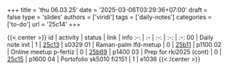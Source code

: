 +++
title = 'thu 06.03.25'
date = '2025-03-06T03:29:36+07:00'
draft = false
type = 'slides'
authors = ['viridi']
tags = ['daily-notes']
categories = ['to-do']
url = '25c14'
+++

{{< center >}}
id | activity | status | link | info
:-: | :- | :-: | :-: | :-:
00 | Daily note init          | 1 | [25c13](/notes/25c13) | s0329
01 | Raman-palm lfd-metup     | 0 | [25b11](/notes/25b11) | p1100
02 | Online meetup p-fertiz   | 0 | [25b69](/notes/25b69) | p1400
03 | Prep for rki2025 (cont)  | 0 | [25c15](/notes/25c15) | p1600
04 | Portofolio sk5010 fi2151 | 1 | e1036
{{< /center >}}
